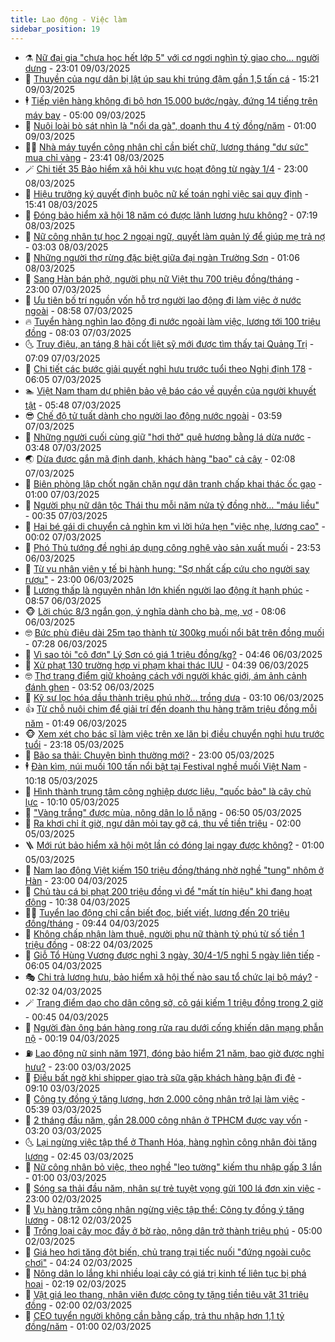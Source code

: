 ```yaml
---
title: Lao động - Việc làm
sidebar_position: 19
---
```


<!-- dantri-lao-dong-viec-lam:START -->
- ⚗️ [Nữ đại gia &quot;chưa học hết lớp 5&quot; với cơ ngơi nghìn tỷ giao cho... người dưng](https://dantri.com.vn/lao-dong-viec-lam/nu-dai-gia-chua-hoc-het-lop-5-voi-co-ngoi-nghin-ty-giao-cho-nguoi-dung-20250307123906181.htm) - 23:01 09/03/2025
- 🙉 [Thuyền của ngư dân bị lật úp sau khi trúng đậm gần 1,5 tấn cá](https://dantri.com.vn/lao-dong-viec-lam/thuyen-cua-ngu-dan-bi-lat-up-sau-khi-trung-dam-gan-15-tan-ca-20250309195753736.htm) - 15:21 09/03/2025
- 🕴 [Tiếp viên hàng không đi bộ hơn 15.000 bước/ngày, đứng 14 tiếng trên máy bay](https://dantri.com.vn/lao-dong-viec-lam/tiep-vien-hang-khong-di-bo-hon-15000-buocngay-dung-14-tieng-tren-may-bay-20250308133914108.htm) - 05:00 09/03/2025
- 🧐 [Nuôi loài bò sát nhìn là &quot;nổi da gà&quot;, doanh thu 4 tỷ đồng/năm](https://dantri.com.vn/lao-dong-viec-lam/nuoi-loai-bo-sat-nhin-la-noi-da-ga-doanh-thu-4-ty-dongnam-20250308072427825.htm) - 01:00 09/03/2025
- 🧑‍💻 [Nhà máy tuyển công nhân chỉ cần biết chữ, lương tháng &quot;dư sức&quot; mua chỉ vàng](https://dantri.com.vn/lao-dong-viec-lam/nha-may-tuyen-cong-nhan-chi-can-biet-chu-luong-thang-du-suc-mua-chi-vang-20250308131553866.htm) - 23:41 08/03/2025
- 🪄 [Chi tiết 35 Bảo hiểm xã hội khu vực hoạt động từ ngày 1/4](https://dantri.com.vn/lao-dong-viec-lam/chi-tiet-35-bao-hiem-xa-hoi-khu-vuc-hoat-dong-tu-ngay-14-20250308165928688.htm) - 23:00 08/03/2025
- 🦣 [Hiệu trưởng ký quyết định buộc nữ kế toán nghỉ việc sai quy định](https://dantri.com.vn/lao-dong-viec-lam/hieu-truong-ky-quyet-dinh-buoc-nu-ke-toan-nghi-viec-sai-quy-dinh-20250308201300812.htm) - 15:41 08/03/2025
- 🎡 [Đóng bảo hiểm xã hội 18 năm có được lãnh lương hưu không?](https://dantri.com.vn/lao-dong-viec-lam/dong-bao-hiem-xa-hoi-18-nam-co-duoc-lanh-luong-huu-khong-20250308131452388.htm) - 07:19 08/03/2025
- 🦍 [Nữ công nhân tự học 2 ngoại ngữ, quyết làm quản lý để giúp mẹ trả nợ](https://dantri.com.vn/lao-dong-viec-lam/nu-cong-nhan-tu-hoc-2-ngoai-ngu-quyet-lam-quan-ly-de-giup-me-tra-no-20250308093729635.htm) - 03:03 08/03/2025
- 🫶 [Những người thợ rừng đặc biệt giữa đại ngàn Trường Sơn](https://dantri.com.vn/lao-dong-viec-lam/nhung-nguoi-tho-rung-dac-biet-giua-dai-ngan-truong-son-20250307184102675.htm) - 01:06 08/03/2025
- 🥸 [Sang Hàn bán phở, người phụ nữ Việt thu 700 triệu đồng/tháng](https://dantri.com.vn/lao-dong-viec-lam/sang-han-ban-pho-nguoi-phu-nu-viet-thu-700-trieu-dongthang-20250307104653376.htm) - 23:00 07/03/2025
- 🎡 [Ưu tiên bố trí nguồn vốn hỗ trợ người lao động đi làm việc ở nước ngoài](https://dantri.com.vn/lao-dong-viec-lam/uu-tien-bo-tri-nguon-von-ho-tro-nguoi-lao-dong-di-lam-viec-o-nuoc-ngoai-20250307145724240.htm) - 08:58 07/03/2025
- 🔥 [Tuyển hàng nghìn lao động đi nước ngoài làm việc, lương tới 100 triệu đồng](https://dantri.com.vn/lao-dong-viec-lam/tuyen-hang-nghin-lao-dong-di-nuoc-ngoai-lam-viec-luong-toi-100-trieu-dong-20250307144300437.htm) - 08:03 07/03/2025
- 🌜 [Truy điệu, an táng 8 hài cốt liệt sỹ mới được tìm thấy tại Quảng Trị](https://dantri.com.vn/lao-dong-viec-lam/truy-dieu-an-tang-8-hai-cot-liet-sy-moi-duoc-tim-thay-tai-quang-tri-20250307131455415.htm) - 07:09 07/03/2025
- 🤭 [Chi tiết các bước giải quyết nghỉ hưu trước tuổi theo Nghị định 178](https://dantri.com.vn/noi-vu/chi-tiet-cac-buoc-giai-quyet-nghi-huu-truoc-tuoi-theo-nghi-dinh-178-20250307103642062.htm) - 06:05 07/03/2025
- 🏊 [Việt Nam tham dự phiên bảo vệ báo cáo về quyền của người khuyết tật](https://dantri.com.vn/lao-dong-viec-lam/viet-nam-tham-du-phien-bao-ve-bao-cao-ve-quyen-cua-nguoi-khuyet-tat-20250307124825723.htm) - 05:48 07/03/2025
- 😎 [Chế độ tử tuất dành cho người lao động nước ngoài](https://dantri.com.vn/lao-dong-viec-lam/che-do-tu-tuat-danh-cho-nguoi-lao-dong-nuoc-ngoai-20250306135850606.htm) - 03:59 07/03/2025
- 🤖 [Những người cuối cùng giữ &quot;hơi thở&quot; quê hương bằng lá dừa nước](https://dantri.com.vn/lao-dong-viec-lam/nhung-nguoi-cuoi-cung-giu-hoi-tho-que-huong-bang-la-dua-nuoc-20250306115300577.htm) - 03:48 07/03/2025
- 🌏 [Dừa được gắn mã định danh, khách hàng &quot;bao&quot; cả cây](https://dantri.com.vn/lao-dong-viec-lam/dua-duoc-gan-ma-dinh-danh-khach-hang-bao-ca-cay-20250307064503678.htm) - 02:08 07/03/2025
- 🦏 [Biên phòng lập chốt ngăn chặn ngư dân tranh chấp khai thác ốc gạo](https://dantri.com.vn/lao-dong-viec-lam/bien-phong-lap-chot-ngan-chan-ngu-dan-tranh-chap-khai-thac-oc-gao-20250306190147035.htm) - 01:00 07/03/2025
- 🤔 [Người phụ nữ dân tộc Thái thu mỗi năm nửa tỷ đồng nhờ... &quot;máu liều&quot;](https://dantri.com.vn/lao-dong-viec-lam/nguoi-phu-nu-dan-toc-thai-thu-moi-nam-nua-ty-dong-nho-mau-lieu-20250301134853123.htm) - 00:35 07/03/2025
- 🌮 [Hai bé gái di chuyển cả nghìn km vì lời hứa hẹn &quot;việc nhẹ, lương cao&quot;](https://dantri.com.vn/lao-dong-viec-lam/hai-be-gai-di-chuyen-ca-nghin-km-vi-loi-hua-hen-viec-nhe-luong-cao-20250306232910860.htm) - 00:02 07/03/2025
- 💪 [Phó Thủ tướng đề nghị áp dụng công nghệ vào sản xuất muối](https://dantri.com.vn/lao-dong-viec-lam/pho-thu-tuong-de-nghi-ap-dung-cong-nghe-vao-san-xuat-muoi-20250306151047352.htm) - 23:53 06/03/2025
- 💪 [Từ vụ nhân viên y tế bị hành hung: &quot;Sợ nhất cấp cứu cho người say rượu&quot;](https://dantri.com.vn/lao-dong-viec-lam/tu-vu-nhan-vien-y-te-bi-hanh-hung-so-nhat-cap-cuu-cho-nguoi-say-ruou-20250306140628548.htm) - 23:00 06/03/2025
- 🦒 [Lương thấp là nguyên nhân lớn khiến người lao động ít hạnh phúc](https://dantri.com.vn/lao-dong-viec-lam/luong-thap-la-nguyen-nhan-lon-khien-nguoi-lao-dong-it-hanh-phuc-20250306153512240.htm) - 08:57 06/03/2025
- 🐵 [Lời chúc 8/3 ngắn gọn, ý nghĩa dành cho bà, mẹ, vợ](https://dantri.com.vn/lao-dong-viec-lam/loi-chuc-83-ngan-gon-y-nghia-danh-cho-ba-me-vo-20250305215917597.htm) - 08:06 06/03/2025
- 🤓 [Bức phù điêu dài 25m tạo thành từ 300kg muối nổi bật trên đồng muối](https://dantri.com.vn/lao-dong-viec-lam/buc-phu-dieu-dai-25m-tao-thanh-tu-300kg-muoi-noi-bat-tren-dong-muoi-20250306133126992.htm) - 07:28 06/03/2025
- 🧐 [Vì sao tỏi &quot;cô đơn&quot; Lý Sơn có giá 1 triệu đồng/kg?](https://dantri.com.vn/lao-dong-viec-lam/vi-sao-toi-co-don-ly-son-co-gia-1-trieu-dongkg-20250306104650799.htm) - 04:46 06/03/2025
- 💪 [Xử phạt 130 trường hợp vi phạm khai thác IUU](https://dantri.com.vn/lao-dong-viec-lam/xu-phat-130-truong-hop-vi-pham-khai-thac-iuu-20250306111114413.htm) - 04:39 06/03/2025
- 🤓 [Thợ trang điểm giữ khoảng cách với người khác giới, ám ảnh cảnh đánh ghen](https://dantri.com.vn/lao-dong-viec-lam/tho-trang-diem-giu-khoang-cach-voi-nguoi-khac-gioi-am-anh-canh-danh-ghen-20250305185725496.htm) - 03:52 06/03/2025
- 💯 [Kỹ sư lọc hóa dầu thành triệu phú nhờ... trồng dưa](https://dantri.com.vn/lao-dong-viec-lam/ky-su-loc-hoa-dau-thanh-trieu-phu-nho-trong-dua-20250305195631991.htm) - 03:10 06/03/2025
- 👍 [Từ chỗ nuôi chim để giải trí đến doanh thu hàng trăm triệu đồng mỗi năm](https://dantri.com.vn/lao-dong-viec-lam/tu-cho-nuoi-chim-de-giai-tri-den-doanh-thu-hang-tram-trieu-dong-moi-nam-20250305134520063.htm) - 01:49 06/03/2025
- 🐵 [Xem xét cho bác sĩ làm việc trên xe lăn bị điều chuyển nghỉ hưu trước tuổi](https://dantri.com.vn/lao-dong-viec-lam/xem-xet-cho-bac-si-lam-viec-tren-xe-lan-bi-dieu-chuyen-nghi-huu-truoc-tuoi-20250305194350022.htm) - 23:18 05/03/2025
- 💂 [Bão sa thải: Chuyện bình thường mới?](https://dantri.com.vn/lao-dong-viec-lam/bao-sa-thai-chuyen-binh-thuong-moi-20250305205652854.htm) - 23:00 05/03/2025
- 🕴 [Đàn kìm, núi muối 100 tấn nổi bật tại Festival nghề muối Việt Nam](https://dantri.com.vn/lao-dong-viec-lam/dan-kim-nui-muoi-100-tan-noi-bat-tai-festival-nghe-muoi-viet-nam-20250305143213265.htm) - 10:18 05/03/2025
- 👀 [Hình thành trung tâm công nghiệp dược liệu, &quot;quốc bảo&quot; là cây chủ lực](https://dantri.com.vn/lao-dong-viec-lam/hinh-thanh-trung-tam-cong-nghiep-duoc-lieu-quoc-bao-la-cay-chu-luc-20250305162639486.htm) - 10:10 05/03/2025
- 🦄 [&quot;Vàng trắng&quot; được mùa, nông dân lo lỗ nặng](https://dantri.com.vn/lao-dong-viec-lam/vang-trang-duoc-mua-nong-dan-lo-lo-nang-20250305122203762.htm) - 06:50 05/03/2025
- 🔭 [Ra khơi chỉ ít giờ, ngư dân mỏi tay gỡ cá, thu về tiền triệu](https://dantri.com.vn/lao-dong-viec-lam/ra-khoi-chi-it-gio-ngu-dan-moi-tay-go-ca-thu-ve-tien-trieu-20250304170258695.htm) - 02:00 05/03/2025
- 🪜 [Mới rút bảo hiểm xã hội một lần có đóng lại ngay được không?](https://dantri.com.vn/lao-dong-viec-lam/moi-rut-bao-hiem-xa-hoi-mot-lan-co-dong-lai-ngay-duoc-khong-20250303123406124.htm) - 01:00 05/03/2025
- 🌊 [Nam lao động Việt kiếm 150 triệu đồng/tháng nhờ nghề &quot;tung&quot; nhôm ở Hàn](https://dantri.com.vn/lao-dong-viec-lam/nam-lao-dong-viet-kiem-150-trieu-dongthang-nho-nghe-tung-nhom-o-han-20250303210355725.htm) - 23:00 04/03/2025
- 💯 [Chủ tàu cá bị phạt 200 triệu đồng vì để &quot;mất tín hiệu&quot; khi đang hoạt động](https://dantri.com.vn/lao-dong-viec-lam/chu-tau-ca-bi-phat-200-trieu-dong-vi-de-mat-tin-hieu-khi-dang-hoat-dong-20250304165830792.htm) - 10:38 04/03/2025
- 👨‍🏫 [Tuyển lao động chỉ cần biết đọc, biết viết, lương đến 20 triệu đồng/tháng](https://dantri.com.vn/lao-dong-viec-lam/tuyen-lao-dong-chi-can-biet-doc-biet-viet-luong-den-20-trieu-dongthang-20250304155906958.htm) - 09:44 04/03/2025
- 🙉 [Không chấp nhận làm thuê, người phụ nữ thành tỷ phú từ số tiền 1 triệu đồng](https://dantri.com.vn/lao-dong-viec-lam/khong-chap-nhan-lam-thue-nguoi-phu-nu-thanh-ty-phu-tu-so-tien-1-trieu-dong-20250304135912696.htm) - 08:22 04/03/2025
- 🦄 [Giỗ Tổ Hùng Vương được nghỉ 3 ngày, 30/4-1/5 nghỉ 5 ngày liên tiếp](https://dantri.com.vn/lao-dong-viec-lam/gio-to-hung-vuong-duoc-nghi-3-ngay-304-15-nghi-5-ngay-lien-tiep-20250304113623189.htm) - 06:05 04/03/2025
- 🎭 [Chi trả lương hưu, bảo hiểm xã hội thế nào sau tổ chức lại bộ máy?](https://dantri.com.vn/lao-dong-viec-lam/chi-tra-luong-huu-bao-hiem-xa-hoi-the-nao-sau-to-chuc-lai-bo-may-20250304090748890.htm) - 02:32 04/03/2025
- 🪄 [Trang điểm dạo cho dân công sở, cô gái kiếm 1 triệu đồng trong 2 giờ](https://dantri.com.vn/lao-dong-viec-lam/trang-diem-dao-cho-dan-cong-so-co-gai-kiem-1-trieu-dong-trong-2-gio-20250303105650440.htm) - 00:45 04/03/2025
- 🌁 [Người đàn ông bán hàng rong rửa rau dưới cống khiến dân mạng phẫn nộ](https://dantri.com.vn/lao-dong-viec-lam/nguoi-dan-ong-ban-hang-rong-rua-rau-duoi-cong-khien-dan-mang-phan-no-20250303124937850.htm) - 00:19 04/03/2025
- ⛽️ [Lao động nữ sinh năm 1971, đóng bảo hiểm 21 năm, bao giờ được nghỉ hưu?](https://dantri.com.vn/lao-dong-viec-lam/lao-dong-nu-sinh-nam-1971-dong-bao-hiem-21-nam-bao-gio-duoc-nghi-huu-20250303105723842.htm) - 23:00 03/03/2025
- 🤩 [Điều bất ngờ khi shipper giao trà sữa gặp khách hàng bận đi đẻ](https://dantri.com.vn/lao-dong-viec-lam/dieu-bat-ngo-khi-shipper-giao-tra-sua-gap-khach-hang-ban-di-de-20250303154326624.htm) - 09:10 03/03/2025
- 🌝 [Công ty đồng ý tăng lương, hơn 2.000 công nhân trở lại làm việc](https://dantri.com.vn/lao-dong-viec-lam/cong-ty-dong-y-tang-luong-hon-2000-cong-nhan-tro-lai-lam-viec-20250303122222837.htm) - 05:39 03/03/2025
- 🤗 [2 tháng đầu năm, gần 28.000 công nhân ở TPHCM được vay vốn](https://dantri.com.vn/lao-dong-viec-lam/2-thang-dau-nam-gan-28000-cong-nhan-o-tphcm-duoc-vay-von-20250303100244632.htm) - 03:20 03/03/2025
- 🌜 [Lại ngừng việc tập thể ở Thanh Hóa, hàng nghìn công nhân đòi tăng lương](https://dantri.com.vn/lao-dong-viec-lam/lai-ngung-viec-tap-the-o-thanh-hoa-hang-nghin-cong-nhan-doi-tang-luong-20250303093322522.htm) - 02:45 03/03/2025
- 👀 [Nữ công nhân bỏ việc, theo nghề &quot;leo tường&quot; kiếm thu nhập gấp 3 lần](https://dantri.com.vn/lao-dong-viec-lam/nu-cong-nhan-bo-viec-theo-nghe-leo-tuong-kiem-thu-nhap-gap-3-lan-20250302121834492.htm) - 01:00 03/03/2025
- 🫣 [Sóng sa thải đầu năm, nhân sự trẻ tuyệt vọng gửi 100 lá đơn xin việc](https://dantri.com.vn/lao-dong-viec-lam/song-sa-thai-dau-nam-nhan-su-tre-tuyet-vong-gui-100-la-don-xin-viec-20250302155255715.htm) - 23:00 02/03/2025
- 🧠 [Vụ hàng trăm công nhân ngừng việc tập thể: Công ty đồng ý tăng lương](https://dantri.com.vn/lao-dong-viec-lam/vu-hang-tram-cong-nhan-ngung-viec-tap-the-cong-ty-dong-y-tang-luong-20250302145812715.htm) - 08:12 02/03/2025
- 🎊 [Trồng loại cây mọc đầy ở bờ rào, nông dân trở thành triệu phú](https://dantri.com.vn/lao-dong-viec-lam/trong-loai-cay-moc-day-o-bo-rao-nong-dan-tro-thanh-trieu-phu-20250228103503918.htm) - 05:00 02/03/2025
- 🧰 [Giá heo hơi tăng đột biến, chủ trang trại tiếc nuối &quot;đứng ngoài cuộc chơi&quot;](https://dantri.com.vn/lao-dong-viec-lam/gia-heo-hoi-tang-dot-bien-chu-trang-trai-tiec-nuoi-dung-ngoai-cuoc-choi-20250302110057330.htm) - 04:24 02/03/2025
- 🐘 [Nông dân lo lắng khi nhiều loại cây có giá trị kinh tế liên tục bị phá hoại](https://dantri.com.vn/lao-dong-viec-lam/nong-dan-lo-lang-khi-nhieu-loai-cay-co-gia-tri-kinh-te-lien-tuc-bi-pha-hoai-20250301131451917.htm) - 02:19 02/03/2025
- 🥳 [Vật giá leo thang, nhân viên được công ty tặng tiền tiêu vặt 31 triệu đồng](https://dantri.com.vn/lao-dong-viec-lam/vat-gia-leo-thang-nhan-vien-duoc-cong-ty-tang-tien-tieu-vat-31-trieu-dong-20250301121846437.htm) - 02:00 02/03/2025
- 🐎 [CEO tuyển người không cần bằng cấp, trả thu nhập hơn 1,1 tỷ đồng/năm](https://dantri.com.vn/lao-dong-viec-lam/ceo-tuyen-nguoi-khong-can-bang-cap-tra-thu-nhap-hon-11-ty-dongnam-20250301164423035.htm) - 01:00 02/03/2025<!-- dantri-lao-dong-viec-lam:END -->
